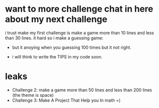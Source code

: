 # want to more challenge chat in here about my next challenge
i trust make my first challenge is make a game more than 10 lines and less than 30 lines. it hard so i make a guessing game:

  - but it anoying when you guessing 100 times but it not right.
  
  - i will think to write the TIPS in my code soon.
# leaks
  -  Challenge 2: make a game more than 50 lines and less than 200 lines (the theme is space)
  -  Challenge 3: Make A Project That Help you In math =)
